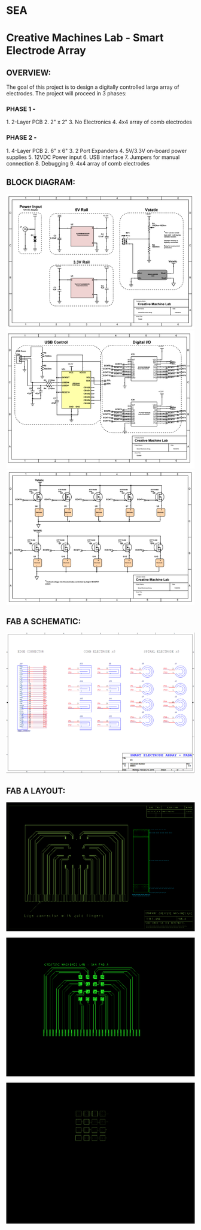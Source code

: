 # SEA
<h1>
Creative Machines Lab - Smart Electrode Array
</h1>

<h2>OVERVIEW: </h2>
The goal of this project is to design a digitally controlled large array of electrodes. The project will proceed in 3 phases:

<h3>PHASE 1 - </h3>
1. 2-Layer PCB
2. 2" x 2" 
3. No Electronics
4. 4x4 array of comb electrodes

<h3>PHASE 2 - </h3>
1. 4-Layer PCB
2. 6" x 6" 
3. 2 Port Expanders
4. 5V/3.3V on-board power supplies
5. 12VDC Power input
6. USB interface
7. Jumpers for manual connection
8. Debugging
9. 4x4 array of comb electrodes

<h2>BLOCK DIAGRAM:</h2>

![alt text](https://github.com/zqazi114/SEA/blob/master/Images/BD%201.PNG)
![alt text](https://github.com/zqazi114/SEA/blob/master/Images/BD%202.PNG)
![alt text](https://github.com/zqazi114/SEA/blob/master/Images/BD%203.PNG)

<h2>FAB A SCHEMATIC:</h2>

![alt_text](https://github.com/zqazi114/SEA/blob/master/Images/SCH%20FABA.PNG)

<h2>FAB A LAYOUT:</h2>

![alt_text](https://github.com/zqazi114/SEA/blob/v0/Images/PCB%20FABA%20NOTES.PNG)

![alt_text](https://github.com/zqazi114/SEA/blob/v0/Images/PCB%20FABA%20TOP.PNG)

![alt_text](https://github.com/zqazi114/SEA/blob/v0/Images/PCB%20FABA%20SILK.PNG)


